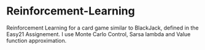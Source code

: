 # Reinforcement-Learning

Reinforcement Learning for a card game similar to BlackJack, defined in the Easy21 Assignement.
I use Monte Carlo Control, Sarsa lambda and Value function approximation.
